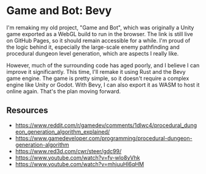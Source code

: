 # Game and Bot: Bevy

I'm remaking my old project, "Game and Bot", which was originally a Unity game exported as a WebGL build to run in the browser. The link is still live on GitHub Pages, so it should remain accessible for a while. I'm proud of the logic behind it, especially the large-scale enemy pathfinding and procedural dungeon level generation, which are aspects I really like.

However, much of the surrounding code has aged poorly, and I believe I can improve it significantly. This time, I'll remake it using Rust and the Bevy game engine. The game is pretty simple, so it doesn't require a complex engine like Unity or Godot. With Bevy, I can also export it as WASM to host it online again. That's the plan moving forward.

## Resources

- <https://www.reddit.com/r/gamedev/comments/1dlwc4/procedural_dungeon_generation_algorithm_explained/>
- <https://www.gamedeveloper.com/programming/procedural-dungeon-generation-algorithm>
- <https://www.red3d.com/cwr/steer/gdc99/>
- <https://www.youtube.com/watch?v=fv-wlo8yVhk>
- <https://www.youtube.com/watch?v=mhjuuHl6qHM>
